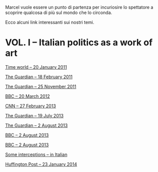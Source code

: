 Marcel vuole essere un punto di partenza per incuriosire lo spettatore a scoprire qualcosa di più sul mondo che lo circonda.

Ecco alcuni link interessanti sui nostri temi.

# VOL. I – Italian politics as a work of art

[Time world &#8211; 20 January 2011](http://content.time.com/time/world/article/0,8599,2043352,00.html)

[The Guardian – 18 February 2011](http://www.theguardian.com/lifeandstyle/2011/feb/18/fighting-back-against-berlusconi-italian-women)

[The Guardian – 25 November 2011](http://www.theguardian.com/world/2011/nov/25/italy-women-future-berlusconi)

[BBC – 20 March 2012](http://www.bbc.co.uk/news/magazine-17289707)

[CNN – 27 February 2013](http://edition.cnn.com/2013/02/27/opinion/italy-cult-of-berlusconi-emmott/index.html)

[The Guardian &#8211; 19 July 2013](http://www.theguardian.com/world/2013/jul/19/showgirl-silvio-berlusconi-bunga-bunga-parties)

[The Guardian &#8211; 2 August 2013](http://www.theguardian.com/world/2013/aug/02/silvio-berlusconi-house-arrest-bunga-bunga)

[BBC &#8211; 2 August 2013](http://www.bbc.co.uk/news/world-europe-12403119)

[BBC &#8211; 2 August 2013](http://www.bbc.co.uk/news/world-europe-15642201)

[Some interceptions – in Italian](http://inchieste.repubblica.it/it/repubblica/rep-it/2011/04/12/news/il_caso_ruby-14836804/)

[Huffington Post &#8211; 23 January 2014](http://www.huffingtonpost.it/2014/01/23/ruby-ter_n_4649839.html?ir=Italy&#038;utm_campaign=012314&#038;utm_medium=email&#038;utm_source=Alert-italy&#038;utm_content=FullStory)